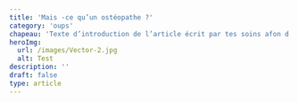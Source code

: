 ```yaml
---
title: 'Mais -ce qu’un ostéopathe ?'
category: 'oups'
chapeau: 'Texte d’introduction de l’article écrit par tes soins afon d’introduire avec quelques bons mots clés.'
heroImg:
  url: /images/Vector-2.jpg
  alt: Test
description: ''
draft: false
type: article
---
```

